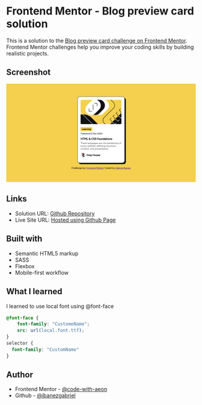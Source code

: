 # Frontend Mentor - Blog preview card solution

This is a solution to the [Blog preview card challenge on Frontend Mentor](https://www.frontendmentor.io/challenges/blog-preview-card-ckPaj01IcS). Frontend Mentor challenges help you improve your coding skills by building realistic projects. 

## Screenshot

![Output](/output.png)

## Links

- Solution URL: [Github Repository](https://github.com/ibanezgabriel/blog-preview-card)
- Live Site URL: [Hosted using Github Page](https://ibanezgabriel.github.io/blog-preview-card/)

## Built with

- Semantic HTML5 markup
- SASS
- Flexbox
- Mobile-first workflow

## What I learned

I learned to use local font using @font-face

```css
@font-face {
    font-family: "CustomeName";
    src: url(local.font.ttf);
}
selector {
  font-family: "CustomName"
}
```

## Author

- Frontend Mentor - [@code-with-aeon](https://www.frontendmentor.io/profile/code-with-aeon)
- Github - [@ibanezgabriel](https://github.com/ibanezgabriel)


